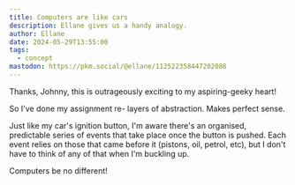```yaml
---
title: Computers are like cars
description: Ellane gives us a handy analogy.
author: Ellane
date: 2024-05-29T13:55:00
tags:
  - concept
mastodon: https://pkm.social/@ellane/112522358447202086
---
```


Thanks, Johnny, this is outrageously exciting to my aspiring-geeky heart!

So I've done my assignment re- layers of abstraction. Makes perfect sense.

Just like my car's ignition button, I'm aware there's an organised, predictable series of events that take place once the button is pushed. Each event relies on those that came before it (pistons, oil, petrol, etc), but I don't have to think of any of that when I'm buckling up.

Computers be no different!
